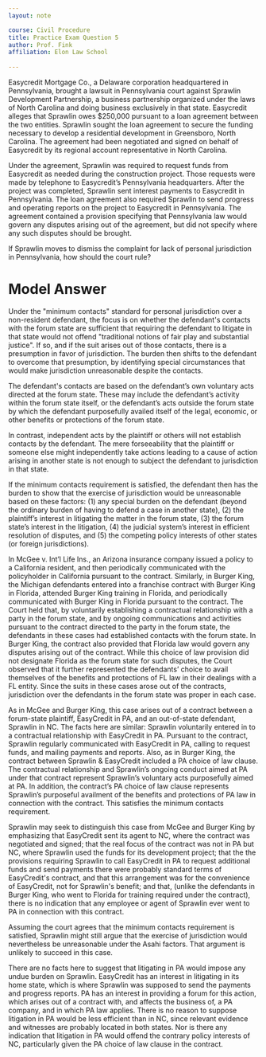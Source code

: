 ```yaml
---
layout: note

course: Civil Procedure 
title: Practice Exam Question 5
author: Prof. Fink
affiliation: Elon Law School 
 
---
```


Easycredit Mortgage Co., a Delaware corporation headquartered in Pennsylvania, brought a lawsuit in Pennsylvania court against Sprawlin Development Partnership, a business partnership organized under the laws of North Carolina and doing business exclusively in that state. Easycredit alleges that Sprawlin owes $250,000 pursuant to a loan agreement between the two entities. Sprawlin sought the loan agreement to secure the funding necessary to develop a residential development in Greensboro, North Carolina. The agreement had been negotiated and signed on behalf of Easycredit by its regional account representative in North Carolina.

Under the agreement, Sprawlin was required to request funds from Easycredit as needed during the construction project. Those requests were made by telephone to Easycredit’s Pennsylvania headquarters. After the project was completed, Sprawlin sent interest payments to Easycredit in Pennsylvania. The loan agreement also required Sprawlin to send progress and operating reports on the project to Easycredit in Pennsylvania. The agreement contained a provision specifying that Pennsylvania law would govern any disputes arising out of the agreement, but did not specify where any such disputes should be brought. 

If Sprawlin moves to dismiss the complaint for lack of personal jurisdiction in Pennsylvania, how should the court rule?

# Model Answer 

Under the "minimum contacts" standard for personal jurisdiction over a non-resident defendant, the focus is on whether the defendant's contacts with the forum state are sufficient that requiring the defendant to litigate in that state would not offend "traditional notions of fair play and substantial justice". If so, and if the suit arises out of those contacts, there is a presumption in favor of jurisdiction. The burden then shifts to the defendant to overcome that presumption, by identifying special circumstances that would make jurisdiction unreasonable despite the contacts. 

The defendant's contacts are based on the defendant’s own voluntary acts directed at the forum state. These may include the defendant’s activity within the forum state itself, or the defendant’s acts outside the forum state by which the defendant purposefully availed itself of the legal, economic, or other benefits or protections of the forum state.

In contrast, independent acts by the plaintiff or others will not establish contacts by the defendant. The mere forseeability that the plaintiff or someone else might independently take actions leading to a cause of action arising in another state is not enough to subject the defendant to jurisdiction in that state. 
 
If the minimum contacts requirement is satisfied, the defendant then has the burden to show that the exercise of jurisdiction would be unreasonable based on these factors: (1) any special burden on the defendant (beyond the ordinary burden of having to defend a case in another state), (2) the plaintiff’s interest in litigating the matter in the forum state, (3) the forum state’s interest in the litigation, (4) the judicial system’s interest in efficient resolution of disputes, and (5) the competing policy interests of other states (or foreign jurisdictions). 

In McGee v. Int’l Life Ins., an Arizona insurance company issued a policy to a California resident, and then periodically communicated with the policyholder in California pursuant to the contract. Similarly, in Burger King, the Michigan defendants entered into a franchise contract with Burger King in Florida, attended Burger King training in Florida, and periodically communicated with Burger King in Florida pursuant to the contract. The Court held that, by voluntarily establishing a contractual relationship with a party in the forum state, and by ongoing communications and activities pursuant to the contract directed to the party in the forum state, the defendants in these cases had established contacts with the forum state. In Burger King, the contract also provided that Florida law would govern any disputes arising out of the contract. While this choice of law provision did not designate Florida as the forum state for such disputes, the Court observed that it further represented the defendants’ choice to avail themselves of the benefits and protections of FL law in their dealings with a FL entity. Since the suits in these cases arose out of the contracts, jurisdiction over the defendants in the forum state was proper in each case.

As in McGee and Burger King, this case arises out of a contract between a forum-state plaintiff, EasyCredit in PA, and an out-of-state defendant, Sprawlin in NC. The facts here are similar: Sprawlin voluntarily entered in to a contractual relationship with EasyCredit in PA. Pursuant to the contract, Sprawlin regularly communicated with EasyCredit in PA, calling to request funds, and mailing payments and reports. Also, as in Burger King, the contract between Sprawlin & EasyCredit included a PA choice of law clause. The contractual relationship and Sprawlin’s ongoing conduct aimed at PA under that contract represent Sprawlin’s voluntary acts purposefully aimed at PA. In addition, the contract’s PA choice of law clause represents Sprawlin’s purposeful availment of the benefits and protections of PA law in connection with the contract. This satisfies the minimum contacts requirement. 

Sprawlin may seek to distinguish this case from McGee and Burger King by emphasizing that EasyCredit sent its agent to NC, where the contract was negotiated and signed; that the real focus of the contract was not in PA but NC, where Sprawlin used the funds for its development project; that the the provisions requiring Sprawlin to call EasyCredit in PA to request additional funds and send payments there were probably standard terms of EasyCredit's contract, and that this arrangement was for the convenience of EasyCredit, not for Sprawlin's benefit; and that, (unlike the defendants in Burger King, who went to Florida for training required under the contract), there is no indication that any employee or agent of Sprawlin ever went to PA in connection with this contract.

Assuming the court agrees that the minimum contacts requirement is satisfied, Sprawlin might still argue that the exercise of jurisdiction would nevertheless be unreasonable under the Asahi factors. That argument is unlikely to succeed in this case. 

There are no facts here to suggest that litigating in PA would impose any undue burden on Sprawlin. EasyCredit has an interest in litigating in its home state, which is where Sprawlin was supposed to send the payments and progress reports. PA has an interest in providing a forum for this action, which arises out of a contract with, and affects the business of, a PA company, and in which PA law applies. There is no reason to suppose litigation in PA would be less efficient than in NC, since relevant evidence and witnesses are probably located in both states. Nor is there any indication that litigation in PA would offend the contrary policy interests of NC, particularly given the PA choice of law clause in the contract. 

